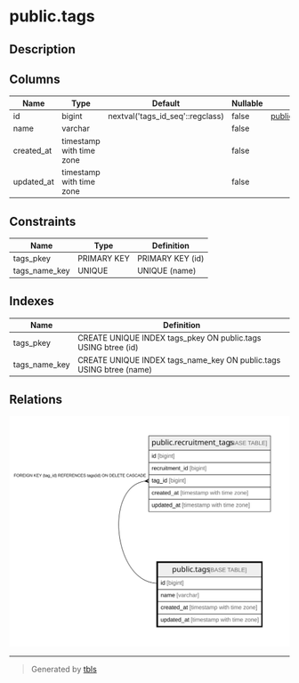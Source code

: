 # public.tags

## Description

## Columns

| Name | Type | Default | Nullable | Children | Parents | Comment |
| ---- | ---- | ------- | -------- | -------- | ------- | ------- |
| id | bigint | nextval('tags_id_seq'::regclass) | false | [public.recruitment_tags](public.recruitment_tags.md) |  |  |
| name | varchar |  | false |  |  |  |
| created_at | timestamp with time zone |  | false |  |  |  |
| updated_at | timestamp with time zone |  | false |  |  |  |

## Constraints

| Name | Type | Definition |
| ---- | ---- | ---------- |
| tags_pkey | PRIMARY KEY | PRIMARY KEY (id) |
| tags_name_key | UNIQUE | UNIQUE (name) |

## Indexes

| Name | Definition |
| ---- | ---------- |
| tags_pkey | CREATE UNIQUE INDEX tags_pkey ON public.tags USING btree (id) |
| tags_name_key | CREATE UNIQUE INDEX tags_name_key ON public.tags USING btree (name) |

## Relations

![er](public.tags.svg)

---

> Generated by [tbls](https://github.com/k1LoW/tbls)

